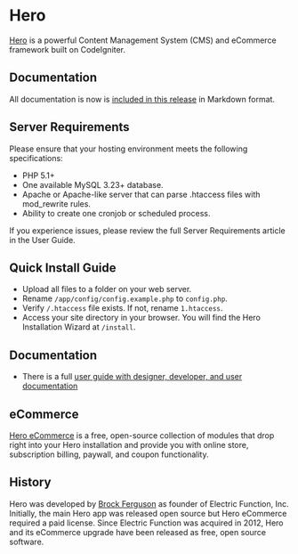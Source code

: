 Hero
====

[Hero](http://www.heroframework.com) is a powerful Content Management System (CMS) and eCommerce framework built on CodeIgniter.

## Documentation

All documentation is now is [included in this release](/docs/) in Markdown format.

## Server Requirements

Please ensure that your hosting environment meets the following specifications:

* PHP 5.1+
* One available MySQL 3.23+ database.
* Apache or Apache-like server that can parse .htaccess files with mod_rewrite rules.
* Ability to create one cronjob or scheduled process.

If you experience issues, please review the full Server Requirements article in the User Guide.

## Quick Install Guide

* Upload all files to a folder on your web server.
* Rename `/app/config/config.example.php` to `config.php`.
* Verify `/.htaccess` file exists. If not, rename `1.htaccess`.
* Access your site directory in your browser. You will find the Hero Installation Wizard at `/install`.

## Documentation

* There is a full [user guide with designer, developer, and user documentation](http://www.heroframework.com/user_guide)

## eCommerce

[Hero eCommerce](http://www.github.com/electricfunction/hero-ecommerce) is a free, open-source collection of modules that drop right into your
Hero installation and provide you with online store, subscription billing, paywall, and coupon functionality.

## History

Hero was developed by [Brock Ferguson](http://www.brockferguson.com) as founder of Electric Function, Inc. Initially, the main Hero app
was released open source but Hero eCommerce required a paid license. Since Electric Function was acquired in 2012, Hero and its
eCommerce upgrade have been released as free, open source software.
